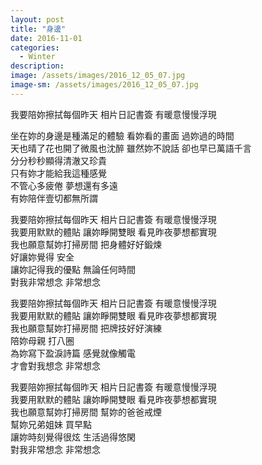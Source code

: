 ```yaml
---
layout: post
title: "身邊"
date: 2016-11-01
categories:
  - Winter
description: 
image: /assets/images/2016_12_05_07.jpg
image-sm: /assets/images/2016_12_05_07.jpg
---
```

我要陪妳擦拭每個昨天 相片日記書簽 有暖意慢慢浮現  

坐在妳的身邊是種滿足的體驗 看妳看的畫面 過妳過的時間  
天也晴了花也開了微風也沈醉 雖然妳不說話 卻也早已萬語千言  
分分秒秒顯得清澈又珍貴  
只有妳才能給我這種感覺  
不管心多疲倦 夢想還有多遠  
有妳陪伴壹切都無所謂 

 
我要陪妳擦拭每個昨天 相片日記書簽 有暖意慢慢浮現  
我要用默默的體貼 讓妳睜開雙眼 看見昨夜夢想都實現  
我也願意幫妳打掃房間 把身體好好鍛煉  
好讓妳覺得 安全  
讓妳記得我的優點 無論任何時間  
對我非常想念 非常想念  

我要陪妳擦拭每個昨天 相片日記書簽 有暖意慢慢浮現  
我要用默默的體貼 讓妳睜開雙眼 看見昨夜夢想都實現  
我也願意幫妳打掃房間 把牌技好好演練  
陪妳母親 打八圈  
為妳寫下盈淚詩篇 感覺就像觸電  
才會對我想念 非常想念  

我要陪妳擦拭每個昨天 相片日記書簽 有暖意慢慢浮現  
我要用默默的體貼 讓妳睜開雙眼 看見昨夜夢想都實現  
我也願意幫妳打掃房間 幫妳的爸爸戒煙  
幫妳兄弟姐妹 買早點  
讓妳時刻覺得很炫 生活過得悠閑   
對我非常想念 非常想念  

